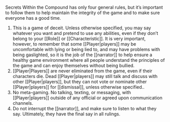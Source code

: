 Secrets Within the Compound has only four general rules, but it’s important to follow them to help maintain the integrity of the game and to make sure everyone has a good time.

1. This is a game of deceit. Unless otherwise specified, you may say whatever you want and pretend to use any abilities, even if they don’t belong to your [[Role]] or [[Characteristic]]. It is very important, however, to remember that some [[Player|players]] may be uncomfortable with lying or being lied to, and may have problems with being gaslighted, so it is the job of the [[narrator]] to help ensure a healthy game environment where all people understand the principles of the game and can enjoy themselves without being bullied.
2. [[Player|Players]] are never eliminated from the game, even if their characters die. Dead [[Player|players]] may still talk and discuss with other [[Player|players]], but they can not vote or nominate other [[Player|players]] for [[dismissal]], unless otherwise specified..
3. No meta-gaming. No talking, texting, or messaging, with [[Player|players]] outside of any official or agreed upon communication channels.
4. Do not interrupt the [[narrator]], and make sure to listen to what they say. Ultimately, they have the final say in all rulings.
